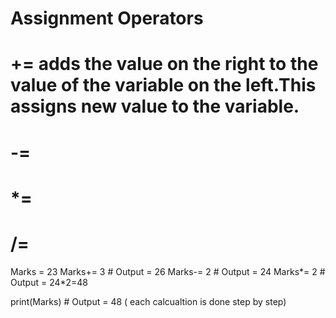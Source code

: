 
# Assignment Operators
# += adds the value on the right to the value of the variable on the left.This assigns new value to the variable.
# -=
# *=
# /=

Marks = 23
Marks+= 3   # Output = 26
Marks-= 2   # Output = 24
Marks*= 2   # Output = 24*2=48

print(Marks)  # Output = 48 ( each calcualtion is done step by step)
